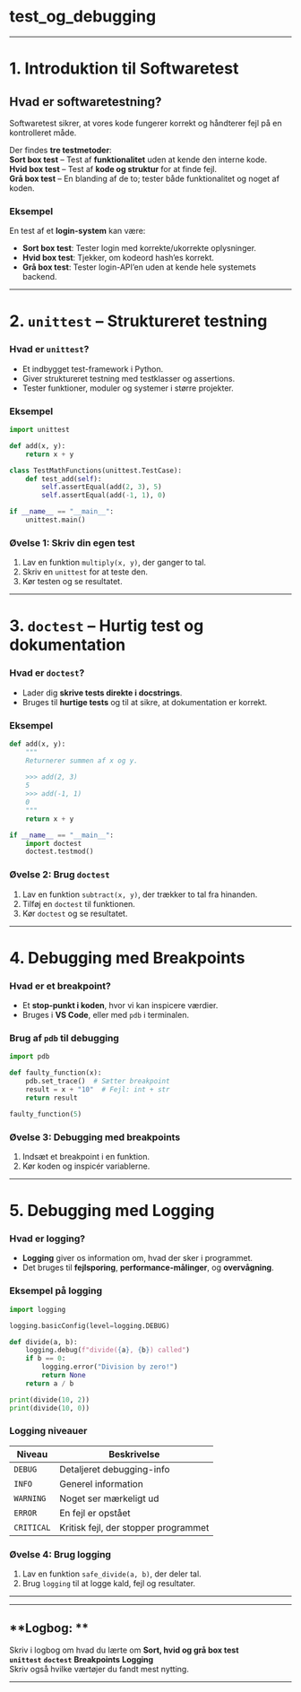 # test_og_debugging




---
# 1. Introduktion til Softwaretest
## Hvad er softwaretestning?
Softwaretest sikrer, at vores kode fungerer korrekt og håndterer fejl på en kontrolleret måde.  

Der findes **tre testmetoder**:  
**Sort box test** – Test af **funktionalitet** uden at kende den interne kode.  
**Hvid box test** – Test af **kode og struktur** for at finde fejl.  
**Grå box test** – En blanding af de to; tester både funktionalitet og noget af koden.  

### Eksempel
En test af et **login-system** kan være:
- **Sort box test**: Tester login med korrekte/ukorrekte oplysninger.  
- **Hvid box test**: Tjekker, om kodeord hash’es korrekt.  
- **Grå box test**: Tester login-API’en uden at kende hele systemets backend.  

---

# 2. `unittest` – Struktureret testning 
### Hvad er `unittest`?
- Et indbygget test-framework i Python.  
- Giver struktureret testning med testklasser og assertions.  
- Tester funktioner, moduler og systemer i større projekter.  

### Eksempel
```python
import unittest

def add(x, y):
    return x + y

class TestMathFunctions(unittest.TestCase):
    def test_add(self):
        self.assertEqual(add(2, 3), 5)
        self.assertEqual(add(-1, 1), 0)

if __name__ == "__main__":
    unittest.main()
```

### Øvelse 1: Skriv din egen test
1. Lav en funktion `multiply(x, y)`, der ganger to tal.  
2. Skriv en `unittest` for at teste den.  
3. Kør testen og se resultatet.  

---

# 3. `doctest` – Hurtig test og dokumentation
### Hvad er `doctest`?
- Lader dig **skrive tests direkte i docstrings**.  
- Bruges til **hurtige tests** og til at sikre, at dokumentation er korrekt.  

### Eksempel
```python
def add(x, y):
    """
    Returnerer summen af x og y.
    
    >>> add(2, 3)
    5
    >>> add(-1, 1)
    0
    """
    return x + y

if __name__ == "__main__":
    import doctest
    doctest.testmod()
```

### Øvelse 2: Brug `doctest`
1. Lav en funktion `subtract(x, y)`, der trækker to tal fra hinanden.  
2. Tilføj en `doctest` til funktionen.  
3. Kør `doctest` og se resultatet.  

---

# 4. Debugging med Breakpoints 
### Hvad er et breakpoint?
- Et **stop-punkt i koden**, hvor vi kan inspicere værdier.  
- Bruges i **VS Code**, eller med `pdb` i terminalen.  

### **Brug af `pdb` til debugging**
```python
import pdb

def faulty_function(x):
    pdb.set_trace()  # Sætter breakpoint
    result = x + "10"  # Fejl: int + str
    return result

faulty_function(5)
```
### Øvelse 3: Debugging med breakpoints
1. Indsæt et breakpoint i en funktion.  
2. Kør koden og inspicér variablerne.  

---

# 5. Debugging med Logging 
### Hvad er logging?
- **Logging** giver os information om, hvad der sker i programmet.  
- Det bruges til **fejlsporing**, **performance-målinger**, og **overvågning**.  

### Eksempel på logging
```python
import logging

logging.basicConfig(level=logging.DEBUG)

def divide(a, b):
    logging.debug(f"divide({a}, {b}) called")
    if b == 0:
        logging.error("Division by zero!")
        return None
    return a / b

print(divide(10, 2))
print(divide(10, 0))
```

### **Logging niveauer**
| Niveau  | Beskrivelse |
|---------|------------|
| `DEBUG` | Detaljeret debugging-info |
| `INFO` | Generel information |
| `WARNING` | Noget ser mærkeligt ud |
| `ERROR` | En fejl er opstået |
| `CRITICAL` | Kritisk fejl, der stopper programmet |

### Øvelse 4: Brug logging
1. Lav en funktion `safe_divide(a, b)`, der deler tal.  
2. Brug `logging` til at logge kald, fejl og resultater.  

---



---

## **Logbog: **
Skriv i logbog om hvad du lærte om
**Sort, hvid og grå box test**   
**`unittest`** 
**`doctest`** 
**Breakpoints** 
**Logging**   
Skriv også hvilke værtøjer du fandt mest nytting. 

---

